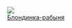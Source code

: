 ![](/books/det_hard/Питер%20Чейни/Блондинка-рабыня.jpg)  
[Блондинка-рабыня](/books/det_hard/Питер%20Чейни/Блондинка-рабыня)